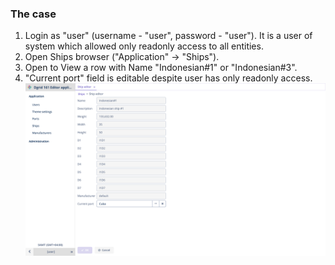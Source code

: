 ### The case
1. Login as "user" (username - "user", password - "user"). It is a user of system which allowed only readonly access to all entities.
2. Open Ships browser ("Application" -> "Ships").
3. Open to View a row with Name "Indonesian#1" or "Indonesian#3".
4. "Current port" field is editable despite user has only readonly access.
![img.png](docs/img.png)